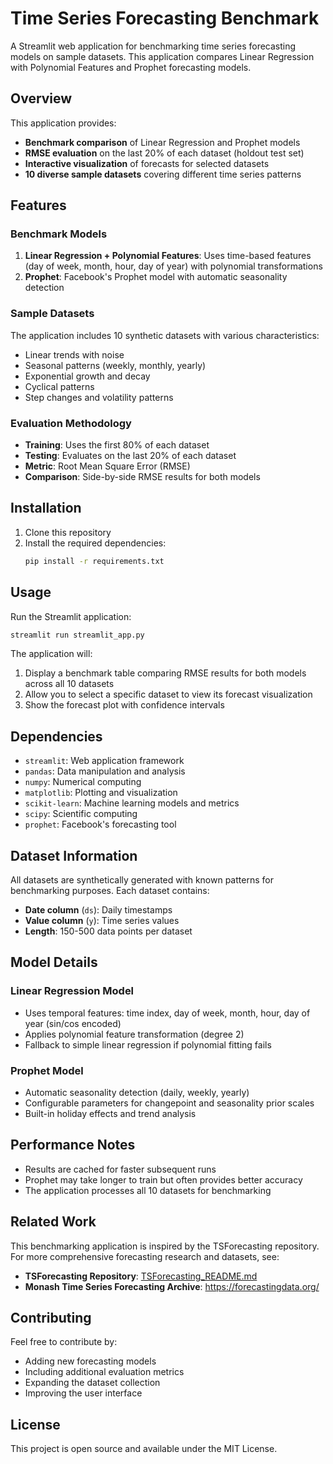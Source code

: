 # Time Series Forecasting Benchmark

A Streamlit web application for benchmarking time series forecasting models on sample datasets. This application compares Linear Regression with Polynomial Features and Prophet forecasting models.

## Overview

This application provides:
- **Benchmark comparison** of Linear Regression and Prophet models
- **RMSE evaluation** on the last 20% of each dataset (holdout test set)
- **Interactive visualization** of forecasts for selected datasets
- **10 diverse sample datasets** covering different time series patterns

## Features

### Benchmark Models
1. **Linear Regression + Polynomial Features**: Uses time-based features (day of week, month, hour, day of year) with polynomial transformations
2. **Prophet**: Facebook's Prophet model with automatic seasonality detection

### Sample Datasets
The application includes 10 synthetic datasets with various characteristics:
- Linear trends with noise
- Seasonal patterns (weekly, monthly, yearly)
- Exponential growth and decay
- Cyclical patterns
- Step changes and volatility patterns

### Evaluation Methodology
- **Training**: Uses the first 80% of each dataset
- **Testing**: Evaluates on the last 20% of each dataset
- **Metric**: Root Mean Square Error (RMSE)
- **Comparison**: Side-by-side RMSE results for both models

## Installation

1. Clone this repository
2. Install the required dependencies:
   ```bash
   pip install -r requirements.txt
   ```

## Usage

Run the Streamlit application:
```bash
streamlit run streamlit_app.py
```

The application will:
1. Display a benchmark table comparing RMSE results for both models across all 10 datasets
2. Allow you to select a specific dataset to view its forecast visualization
3. Show the forecast plot with confidence intervals

## Dependencies

- `streamlit`: Web application framework
- `pandas`: Data manipulation and analysis
- `numpy`: Numerical computing
- `matplotlib`: Plotting and visualization
- `scikit-learn`: Machine learning models and metrics
- `scipy`: Scientific computing
- `prophet`: Facebook's forecasting tool

## Dataset Information

All datasets are synthetically generated with known patterns for benchmarking purposes. Each dataset contains:
- **Date column** (`ds`): Daily timestamps
- **Value column** (`y`): Time series values
- **Length**: 150-500 data points per dataset

## Model Details

### Linear Regression Model
- Uses temporal features: time index, day of week, month, hour, day of year (sin/cos encoded)
- Applies polynomial feature transformation (degree 2)
- Fallback to simple linear regression if polynomial fitting fails

### Prophet Model
- Automatic seasonality detection (daily, weekly, yearly)
- Configurable parameters for changepoint and seasonality prior scales
- Built-in holiday effects and trend analysis

## Performance Notes

- Results are cached for faster subsequent runs
- Prophet may take longer to train but often provides better accuracy
- The application processes all 10 datasets for benchmarking

## Related Work

This benchmarking application is inspired by the TSForecasting repository. For more comprehensive forecasting research and datasets, see:
- **TSForecasting Repository**: [TSForecasting_README.md](TSForecasting_README.md)
- **Monash Time Series Forecasting Archive**: https://forecastingdata.org/

## Contributing

Feel free to contribute by:
- Adding new forecasting models
- Including additional evaluation metrics
- Expanding the dataset collection
- Improving the user interface

## License

This project is open source and available under the MIT License.